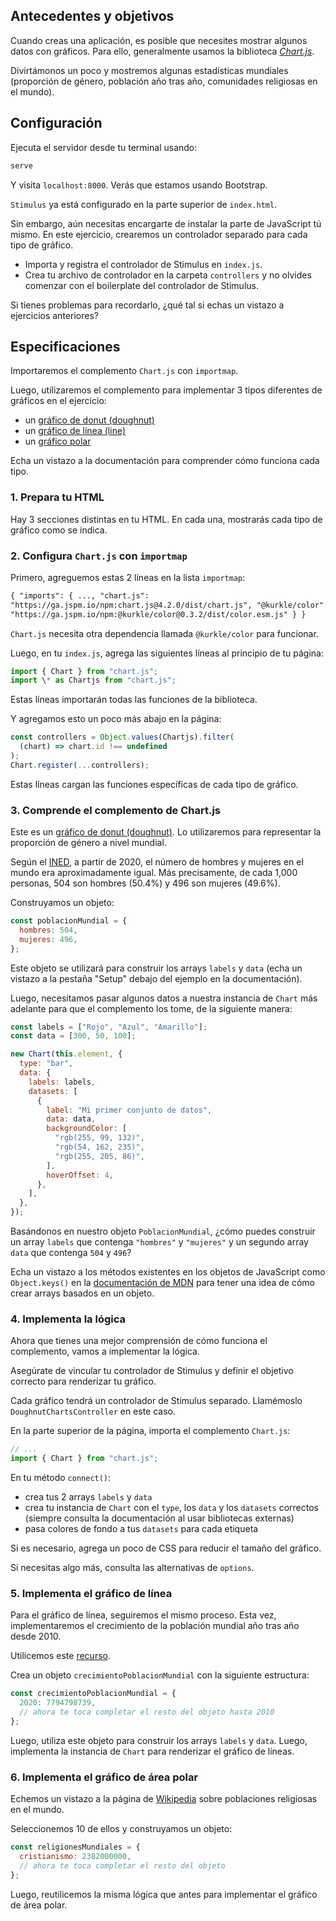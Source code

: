 ## Antecedentes y objetivos

Cuando creas una aplicación, es posible que necesites mostrar algunos datos con gráficos. Para ello, generalmente usamos la biblioteca [_Chart.js_](https://www.chartjs.org/docs/latest).

Divirtámonos un poco y mostremos algunas estadísticas mundiales (proporción de género, población año tras año, comunidades religiosas en el mundo).

## Configuración

Ejecuta el servidor desde tu terminal usando:

```bash
serve
```

Y visita `localhost:8000`. Verás que estamos usando Bootstrap.

`Stimulus` ya está configurado en la parte superior de `index.html`.

Sin embargo, aún necesitas encargarte de instalar la parte de JavaScript tú mismo. En este ejercicio, crearemos un controlador separado para cada tipo de gráfico.

- Importa y registra el controlador de Stimulus en `index.js`.
- Crea tu archivo de controlador en la carpeta `controllers` y no olvides comenzar con el boilerplate del controlador de Stimulus.

Si tienes problemas para recordarlo, ¿qué tal si echas un vistazo a ejercicios anteriores?

## Especificaciones

Importaremos el complemento `Chart.js` con `importmap`.

Luego, utilizaremos el complemento para implementar 3 tipos diferentes de gráficos en el ejercicio:

- un [gráfico de donut (doughnut)](https://www.chartjs.org/docs/latest/charts/doughnut.html)
- un [gráfico de línea (line)](https://www.chartjs.org/docs/latest/charts/line.html)
- un [gráfico polar](https://www.chartjs.org/docs/latest/charts/polar.html)

Echa un vistazo a la documentación para comprender cómo funciona cada tipo.

### 1. Prepara tu HTML

Hay 3 secciones distintas en tu HTML. En cada una, mostrarás cada tipo de gráfico como se indica.

### 2. Configura `Chart.js` con `importmap`

Primero, agreguemos estas 2 líneas en la lista `importmap`:

```html
{ "imports": { ..., "chart.js":
"https://ga.jspm.io/npm:chart.js@4.2.0/dist/chart.js", "@kurkle/color":
"https://ga.jspm.io/npm:@kurkle/color@0.3.2/dist/color.esm.js" } }
```

`Chart.js` necesita otra dependencia llamada `@kurkle/color` para funcionar.

Luego, en tu `index.js`, agrega las siguientes líneas al principio de tu página:

```javascript
import { Chart } from "chart.js";
import \* as Chartjs from "chart.js";
```

Estas líneas importarán todas las funciones de la biblioteca.

Y agregamos esto un poco más abajo en la página:

```javascript
const controllers = Object.values(Chartjs).filter(
  (chart) => chart.id !== undefined
);
Chart.register(...controllers);
```

Estas líneas cargan las funciones específicas de cada tipo de gráfico.

### 3. Comprende el complemento de Chart.js

Este es un [gráfico de donut (doughnut)](https://www.chartjs.org/docs/latest/es/charts/doughnut.html). Lo utilizaremos para representar la proporción de género a nivel mundial.

Según el [INED](https://www.ined.fr/en/everything_about_population/demographic-facts-sheets/faq/more-men-or-women-in-the-world/), a partir de 2020, el número de hombres y mujeres en el mundo era aproximadamente igual. Más precisamente, de cada 1,000 personas, 504 son hombres (50.4%) y 496 son mujeres (49.6%).

Construyamos un objeto:

```javascript
const poblacionMundial = {
  hombres: 504,
  mujeres: 496,
};
```

Este objeto se utilizará para construir los arrays `labels` y `data` (echa un vistazo a la pestaña "Setup" debajo del ejemplo en la documentación).

Luego, necesitamos pasar algunos datos a nuestra instancia de `Chart` más adelante para que el complemento los tome, de la siguiente manera:

```javascript
const labels = ["Rojo", "Azul", "Amarillo"];
const data = [300, 50, 100];

new Chart(this.element, {
  type: "bar",
  data: {
    labels: labels,
    datasets: [
      {
        label: "Mi primer conjunto de datos",
        data: data,
        backgroundColor: [
          "rgb(255, 99, 132)",
          "rgb(54, 162, 235)",
          "rgb(255, 205, 86)",
        ],
        hoverOffset: 4,
      },
    ],
  },
});
```

Basándonos en nuestro objeto `PoblacionMundial`, ¿cómo puedes construir un array `labels` que contenga `"hombres"` y `"mujeres"` y un segundo array `data` que contenga `504` y `496`?

Echa un vistazo a los métodos existentes en los objetos de JavaScript como `Object.keys()` en la [documentación de MDN](https://developer.mozilla.org/es/docs/Web/JavaScript/Reference/Global_Objects/Object/keys) para tener una idea de cómo crear arrays basados en un objeto.

### 4. Implementa la lógica

Ahora que tienes una mejor comprensión de cómo funciona el complemento, vamos a implementar la lógica.

Asegúrate de vincular tu controlador de Stimulus y definir el objetivo correcto para renderizar tu gráfico.

Cada gráfico tendrá un controlador de Stimulus separado. Llamémoslo `DoughnutChartsController` en este caso.

En la parte superior de la página, importa el complemento `Chart.js`:

```javascript
// ...
import { Chart } from "chart.js";
```

En tu método `connect()`:

- crea tus 2 arrays `labels` y `data`
- crea tu instancia de `Chart` con el `type`, los `data` y los `datasets` correctos (siempre consulta la documentación al usar bibliotecas externas)
- pasa colores de fondo a tus `datasets` para cada etiqueta

Si es necesario, agrega un poco de CSS para reducir el tamaño del gráfico.

Si necesitas algo más, consulta las alternativas de `options`.

### 5. Implementa el gráfico de línea

Para el gráfico de línea, seguiremos el mismo proceso. Esta vez, implementaremos el crecimiento de la población mundial año tras año desde 2010.

Utilicemos este [recurso](https://www.worldometers.info/world-population/world-population-by-year/).

Crea un objeto `crecimientoPoblacionMundial` con la siguiente estructura:

```javascript
const crecimientoPoblacionMundial = {
  2020: 7794798739,
  // ahora te toca completar el resto del objeto hasta 2010
};
```

Luego, utiliza este objeto para construir los arrays `labels` y `data`. Luego, implementa la instancia de `Chart` para renderizar el gráfico de líneas.

### 6. Implementa el gráfico de área polar

Echemos un vistazo a la página de [Wikipedia](https://en.wikipedia.org/wiki/List_of_religious_populations) sobre poblaciones religiosas en el mundo.

Seleccionemos 10 de ellos y construyamos un objeto:

```javascript
const religionesMundiales = {
  cristianismo: 2382000000,
  // ahora te toca completar el resto del objeto
};
```

Luego, reutilicemos la misma lógica que antes para implementar el gráfico de área polar.
